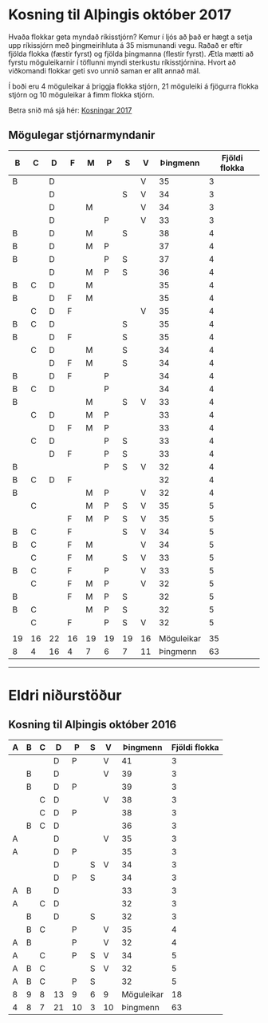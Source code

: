 # Kosning til Alþingis október 2017
Hvaða flokkar geta myndað ríkisstjórn?  Kemur í ljós að það er hægt a setja upp ríkissjórn 
með þingmeirihluta á 35 mismunandi vegu.
Raðað er eftir fjölda flokka (fæstir fyrst) og fjölda þingmanna (flestir fyrst).
Ætla mætti að fyrstu möguleikarnir í töflunni myndi sterkustu ríkisstjórnina.
Hvort að viðkomandi flokkar geti svo unnið saman er allt annað mál.

Í boði eru 4 möguleikar á þriggja flokka stjórn, 21 möguleiki á fjögurra flokka 
stjórn og 10 möguleikar á fimm flokka stjórn.

Betra snið má sjá hér: [Kosningar 2017](https://sverrirab.github.io/kosningar/)


## Mögulegar stjórnarmyndanir 

|B|C|D|F|M|P|S|V|Þingmenn|Fjöldi flokka|
|---|---|---|---|---|---|---|---|---|---|
|B| | D| | | | | V|35|3|
| | | D| | | | S| V|34|3|
| | | D| | M| | | V|34|3|
| | | D| | | P| | V|33|3|
|B| | D| | M| | S| |38|4|
|B| | D| | M| P| | |37|4|
|B| | D| | | P| S| |37|4|
| | | D| | M| P| S| |36|4|
|B| C| D| | M| | | |35|4|
|B| | D| F| M| | | |35|4|
| | C| D| F| | | | V|35|4|
|B| C| D| | | | S| |35|4|
|B| | D| F| | | S| |35|4|
| | C| D| | M| | S| |34|4|
| | | D| F| M| | S| |34|4|
|B| | D| F| | P| | |34|4|
|B| C| D| | | P| | |34|4|
|B| | | | M| | S| V|33|4|
| | C| D| | M| P| | |33|4|
| | | D| F| M| P| | |33|4|
| | C| D| | | P| S| |33|4|
| | | D| F| | P| S| |33|4|
|B| | | | | P| S| V|32|4|
|B| C| D| F| | | | |32|4|
|B| | | | M| P| | V|32|4|
| | C| | | M| P| S| V|35|5|
| | | | F| M| P| S| V|35|5|
|B| C| | F| | | S| V|34|5|
|B| C| | F| M| | | V|34|5|
| | C| | F| M| | S| V|33|5|
|B| C| | F| | P| | V|33|5|
| | C| | F| M| P| | V|32|5|
|B| | | F| M| P| S| |32|5|
|B| C| | | M| P| S| |32|5|
| | C| | F| | P| S| V|32|5|
| | | | | | | | | | |
|19|16|22|16|19|19|19|16|Möguleikar | 35|
|8|4|16|4|7|6|7|11|Þingmenn | 63|


---

# Eldri niðurstöður

## Kosning til Alþingis október 2016

|A|B|C|D|P|S|V|Þingmenn|Fjöldi flokka|
|---|---|---|---|---|---|---|---|---|
| | | |D|P| |V|41|3|
| |B| |D| | |V|39|3|
| |B| |D|P| | |39|3|
| | |C|D| | |V|38|3|
| | |C|D|P| | |38|3|
| |B|C|D| | | |36|3|
|A| | |D| | |V|35|3|
|A| | |D|P| | |35|3|
| | | |D| |S|V|34|3|
| | | |D|P|S| |34|3|
|A|B| |D| | | |33|3|
|A| |C|D| | | |32|3|
| |B| |D| |S| |32|3|
| |B|C| |P| |V|35|4|
|A|B| | |P| |V|32|4|
|A| |C| |P|S|V|34|5|
|A|B|C| | |S|V|32|5|
|A|B|C| |P|S| |32|5|
|8|9|8|13|9|6|9|Möguleikar|18|
|4|8|7|21|10|3|10|Þingmenn | 63|
